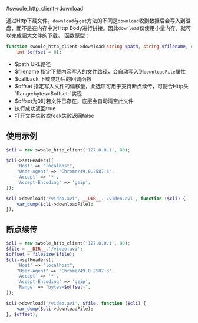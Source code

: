 #swoole_http_client->download

通过Http下载文件。`download`与`get`方法的不同是`download`收到数据后会写入到磁盘，而不是在内存中对Http Body进行拼接。因此`download`仅使用小量内存，就可以完成超大文件的下载。
函数原型：

```php
function swoole_http_client->download(string $path, string $filename, callable $callback, 
	int $offset = 0);
```

* $path URL路径
* $filename 指定下载内容写入的文件路径，会自动写入到`downloadFile`属性
* $callback 下载成功后的回调函数
* $offset 指定写入文件的偏移量，此选项可用于支持断点续传，可配合Http头`Range:bytes=$offset-`实现
* $offset为0时若文件已存在，底层会自动清空此文件
* 执行成功返回true
* 打开文件失败或feek失败返回false

使用示例
----
```php
$cli = new swoole_http_client('127.0.0.1', 80);

$cli->setHeaders([
    'Host' => "localhost",
    "User-Agent" => 'Chrome/49.0.2587.3',
    'Accept' => '*',
    'Accept-Encoding' => 'gzip',
]);

$cli->download('/video.avi', __DIR__.'/video.avi', function ($cli) {
	var_dump($cli->downloadFile);
});
```

断点续传
---
```php
$cli = new swoole_http_client('127.0.0.1', 80);
$file = __DIR__.'/video.avi';
$offset = filesize($file);
$cli->setHeaders([
    'Host' => "localhost",
    "User-Agent" => 'Chrome/49.0.2587.3',
    'Accept' => '*',
    'Accept-Encoding' => 'gzip',
	'Range' => "bytes=$offset-",
]);

$cli->download('/video.avi', $file, function ($cli) {
	var_dump($cli->downloadFile);
}, $offset);
```